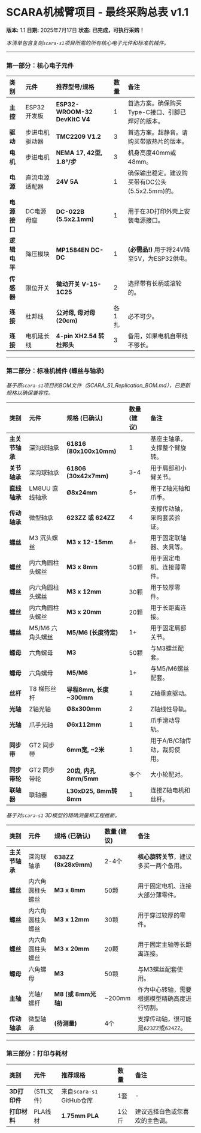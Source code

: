 
# SCARA机械臂项目 - 最终采购总表 v1.1

**版本:** 1.1
**日期:** 2025年7月17日
**状态:** **已完成，可执行采购！**

*本清单包含复刻`scara-s1`项目所需的所有核心电子元件和标准机械件。*

---

### **第一部分：核心电子元件**

| 类别 | 元件 | 推荐型号/规格 | 数量 | 备注 |
| :--- | :--- | :--- | :--- | :--- |
| **主控** | ESP32开发板 | **ESP32-WROOM-32 DevKitC V4** | 1 | 首选方案。确保购买Type-C接口、引脚已焊好的版本。 |
| **驱动** | 步进电机驱动器 | **TMC2209 V1.2** | 3 | 首选方案。超静音。请购买带散热片的版本。 |
| **电机** | 步进电机 | **NEMA 17, 42型, 1.8°/步** | 3 | 机身高度40mm或48mm。 |
| **电源** | 直流电源适配器 | **24V 5A** | 1 | 确保输出稳定。建议购买带有DC公头(5.5x2.5mm)的。 |
| **电源接口**| DC电源母座 | **DC-022B (5.5x2.1mm)** | 1 | 用于在3D打印外壳上安装电源接口。 |
| **逻辑电平**| 降压模块 | **MP1584EN DC-DC** | 1 | **(必需品!)** 用于将24V降至5V，为ESP32供电。 |
| **传感器** | 限位开关 | **微动开关 V-15-1C25** | 2 | 选择带有长柄或滚轮的。 |
| **连接** | 杜邦线 | **公对母, 母对母 (20cm)** | 各1扎 | 必不可少。 |
| **连接** | 电机延长线 | **4-pin XH2.54 转杜邦头** | 3 | 备用，如果电机自带线不够长。 |

---

### **第二部分：标准机械件 (螺丝与轴承)**

*基于原`scara-s1`项目的BOM文件（SCARA_S1_Replication_BOM.md），已更新规格以确保兼容性。*

| 类别 | 元件 | 规格 (已确认) | 数量 (建议) | 备注 |
| :--- | :--- | :--- | :--- | :--- |
| **主关节轴承** | 深沟球轴承 | **61816 (80x100x10mm)** | 1 | 基座主轴承，支撑整个臂旋转。 |
| **关节轴承** | 深沟球轴承 | **61806 (30x42x7mm)** | 3-4 | 用于肩部和小臂关节。 |
| **直线轴承** | LM8UU 直线轴承 | **Ø8x24mm** | 5+ | 用于Z轴光轴和爪手。 |
| **传动轴承** | 微型轴承 | **623ZZ 或 624ZZ** | 4 | 支撑传动轴，采购套装验证。 |
| **螺丝** | M3 沉头螺丝 | **M3 x 12-15mm** | 8+ | 用于固定联轴器、夹具等。 |
| **螺丝** | 内六角圆柱头螺丝 | **M3 x 8mm** | 50颗 | 用于固定电机、连接薄零件。 |
| **螺丝** | 内六角圆柱头螺丝 | **M3 x 12mm** | 30颗 | 用于较厚零件。 |
| **螺丝** | 内六角圆柱头螺丝 | **M3 x 20mm** | 20颗 | 用于长距离连接。 |
| **螺丝** | M5/M6 六角头螺丝 | **M5/M6 (长度待定)** | 1+ | 用于固定肩部关节。 |
| **螺母** | 六角螺母 | **M3** | 50颗 | 与M3螺丝配套。 |
| **螺母** | 六角螺母 | **M5/M6** | 1+ | 与M5/M6螺丝配套。 |
| **丝杆** | T8 梯形丝杆 | **导程8mm, 长度~300mm** | 1 | Z轴垂直驱动。 |
| **光轴** | Z轴光轴 | **Ø8x300mm** | 2 | Z轴线性导轨。 |
| **光轴** | 爪手光轴 | **Ø6x112mm** | 1 | 爪手滑动导轨。 |
| **同步带** | GT2 同步带 | **6mm宽, ~2米** | 1 | 用于A/B/C轴传动，裁剪使用。 |
| **同步带轮** | GT2 同步带轮 | **20齿, 内孔8mm/5mm** | 多个 | 大小轮配对。 |
| **联轴器** | 联轴器 | **L30xD25, 8mm转8mm** | 1 | 连接Z轴电机和丝杆。 |

*基于对`scara-s1` 3D模型的精确测量和工程推断。*

| 类别 | 元件 | 规格 (已确认) | 数量 (建议) | 备注 |
| :--- | :--- | :--- | :--- | :--- |
| **主关节轴承** | 深沟球轴承 | **638ZZ (8x28x9mm)** | 2-4个 | **核心旋转关节**，建议多买一两个备用。 |
| **螺丝** | 内六角圆柱头螺丝 | **M3 x 8mm** | 50颗 | 用于固定电机、连接大部分薄零件。 |
| **螺丝** | 内六角圆柱头螺丝 | **M3 x 12mm** | 30颗 | 用于穿过较厚的零件。 |
| **螺丝** | 内六角圆柱头螺丝 | **M3 x 20mm** | 20颗 | 用于固定主轴等长距离连接。 |
| **螺母** | 六角螺母 | **M3** | 50颗 | 与M3螺丝配套使用。 |
| **主轴** | 光轴/螺杆 | **M8 (或 8mm光轴)** | ~200mm | 作为中心转轴，需要根据模型精确高度进行切割。 |
| **传动轴承**| 微型轴承 | **(待测量)** | 4个 | 支撑传动轴，很可能是`623ZZ`或`624ZZ`。 |

---

### **第三部分：打印与耗材**

| 类别 | 元件 | 推荐规格 | 数量 | 备注 |
| :--- | :--- | :--- | :--- | :--- |
| **3D打印件**| (STL文件) | 来自`scara-s1` GitHub仓库 | 1套 | - |
| **打印材料**| PLA线材 | **1.75mm PLA** | 1公斤 | 建议选择白色或您喜欢的主色调。 |

